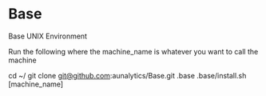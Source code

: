 Base
====

Base UNIX Environment


Run the following where the machine_name is whatever you want to call the machine

cd ~/
git clone git@github.com:aunalytics/Base.git .base
.base/install.sh [machine_name]

